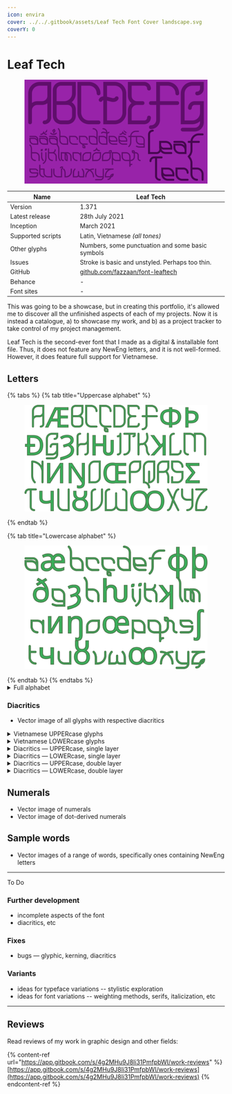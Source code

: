 ```yaml
---
icon: envira
cover: ../../.gitbook/assets/Leaf Tech Font Cover landscape.svg
coverY: 0
---
```


# Leaf Tech

<div data-full-width="false"><figure><img src="../../.gitbook/assets/Leaf Tech Font Cover landscape.svg" alt=""><figcaption></figcaption></figure></div>

<table><thead><tr><th width="199">Name</th><th width="432">Leaf Tech</th></tr></thead><tbody><tr><td>Version</td><td>1.371</td></tr><tr><td>Latest release</td><td>28th July 2021</td></tr><tr><td>Inception</td><td>March 2021</td></tr><tr><td>Supported scripts</td><td>Latin, Vietnamese <em>(all tones)</em></td></tr><tr><td>Other glyphs</td><td>Numbers, some punctuation and some basic symbols</td></tr><tr><td>Issues</td><td>Stroke is basic and unstyled. Perhaps too thin.</td></tr><tr><td>GitHub</td><td><a href="https://github.com/fazzaan/font-leaftech">github.com/fazzaan/font-leaftech</a></td></tr><tr><td>Behance</td><td>-</td></tr><tr><td>Font sites</td><td>-</td></tr></tbody></table>



This was going to be a showcase, but in creating this portfolio, it's allowed me to discover all the unfinished aspects of each of my projects. Now it is instead a catalogue, a) to showcase my work, and b) as a project tracker to take control of my project management.

Leaf Tech is the second-ever font that I made as a digital & installable font file. Thus, it does not feature any NewEng letters, and it is not well-formed. However, it does feature full support for Vietnamese.

## Letters

{% tabs %}
{% tab title="Uppercase alphabet" %}
<figure><img src="../../.gitbook/assets/Alphabet Leaf Tech Uppercase.svg" alt=""><figcaption></figcaption></figure>
{% endtab %}

{% tab title="Lowercase alphabet" %}
<figure><img src="../../.gitbook/assets/Alphabet Leaf Tech Lowercase.svg" alt=""><figcaption></figcaption></figure>
{% endtab %}
{% endtabs %}

<details>

<summary>Full alphabet</summary>

<figure><img src="../../.gitbook/assets/Alphabet Leaf Tech Both Cases - Square.svg" alt=""><figcaption></figcaption></figure>

</details>

### Diacritics

* Vector image of all glyphs with respective diacritics

<details>

<summary>Vietnamese UPPERcase glyphs</summary>

<figure><img src="../../.gitbook/assets/Alphabet Leaf Tech Vietnamese Uppercase.svg" alt=""><figcaption></figcaption></figure>

</details>

<details>

<summary>Vietnamese LOWERcase glyphs</summary>

<figure><img src="../../.gitbook/assets/Alphabet Leaf Tech Vietnamese Lowercase.svg" alt=""><figcaption></figcaption></figure>

</details>

<details>

<summary>Diacritics — UPPERcase, single layer</summary>

_This was going to be a showcase, but in creating this portfolio, it's allowed me to discover all the unfinished aspects of each of my projects. Now it is instead a catalogue, a) to showcase my work, and b) as a project tracker to take control of my project management._

### Vowels

<figure><img src="../../.gitbook/assets/Alphabet Leaf Tech Diacritics Vowels Uppercase.svg" alt=""><figcaption></figcaption></figure>

### Consonants



</details>

<details>

<summary>Diacritics — LOWERcase, single layer</summary>

_This was going to be a showcase, but in creating this portfolio, it's allowed me to discover all the unfinished aspects of each of my projects. Now it is instead a catalogue, a) to showcase my work, and b) as a project tracker to take control of my project management._

### Vowels

<figure><img src="../../.gitbook/assets/Alphabet Leaf Tech Diacritics Vowels Lowercase.svg" alt=""><figcaption></figcaption></figure>

### Consonants



</details>

<details>

<summary>Diacritics — UPPERcase, double layer</summary>

"Double layer" means that some languages combine two diacritics onto the same letter. This poses some challenges in font design: diacritic shape, diacritic size, diacritic positioning, combined positioning; letter kerning alterations; line-height.&#x20;

### Vowels

<figure><img src="../../.gitbook/assets/Alphabet Leaf Tech Diacritics Vowels Stacked Uppercase.svg" alt=""><figcaption></figcaption></figure>

### Consonants

In NewEng, double-layer diacritiqued consonants include: S̈̌  Ç̌  Ẍ̌ &#x20;

</details>

<details>

<summary>Diacritics — LOWERcase, double layer</summary>

"Double layer" means that some languages combine two diacritics onto the same letter. This poses some challenges in font design: diacritic shape, diacritic size, diacritic positioning, combined positioning; letter kerning alterations; line-height.&#x20;

### Vowels

<figure><img src="../../.gitbook/assets/Alphabet Leaf Tech Diacritics Vowels Stacked Lowercase.svg" alt=""><figcaption></figcaption></figure>

### Consonants

In NewEng, double-layer diacritiqued consonants include: s̈̌  ç̌  ẍ̌ &#x20;

</details>



## Numerals

* Vector image of numerals
* Vector image of dot-derived numerals



## Sample words

* Vector images of a range of words, specifically ones containing NewEng letters

***

To Do


### Further development

* incomplete aspects of the font
* diacritics, etc

### Fixes

* bugs — glyphic, kerning, diacritics

### Variants

* ideas for typeface variations -- stylistic exploration
* ideas for font variations -- weighting methods, serifs, italicization, etc

***

## Reviews

Read reviews of my work in graphic design and other fields:

{% content-ref url="https://app.gitbook.com/s/4g2MHu9J8li31PmfpbWI/work-reviews" %}
[https://app.gitbook.com/s/4g2MHu9J8li31PmfpbWI/work-reviews](https://app.gitbook.com/s/4g2MHu9J8li31PmfpbWI/work-reviews)
{% endcontent-ref %}


